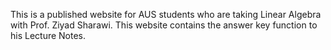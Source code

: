 This is a published website for AUS students who are taking Linear Algebra with Prof. Ziyad Sharawi. 
This website contains the answer key function to his Lecture Notes.
